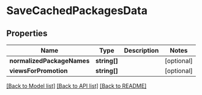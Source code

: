 # SaveCachedPackagesData

## Properties
Name | Type | Description | Notes
------------ | ------------- | ------------- | -------------
**normalizedPackageNames** | **string[]** |  | [optional] 
**viewsForPromotion** | **string[]** |  | [optional] 

[[Back to Model list]](../README.md#documentation-for-models) [[Back to API list]](../README.md#documentation-for-api-endpoints) [[Back to README]](../README.md)


